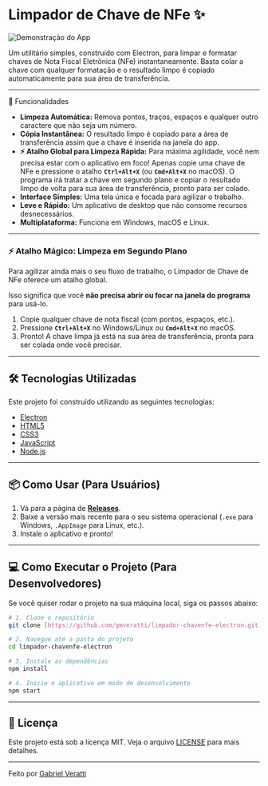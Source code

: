 # Limpador de Chave de NFe ✨

![Demonstração do App](https://github.com/SEU-USUARIO/SEU-REPOSITORIO/blob/main/assets/demo.gif?raw=true)

Um utilitário simples, construído com Electron, para limpar e formatar chaves de Nota Fiscal Eletrônica (NFe) instantaneamente. Basta colar a chave com qualquer formatação e o resultado limpo é copiado automaticamente para sua área de transferência.

---

🚀 Funcionalidades

* **Limpeza Automática:** Remova pontos, traços, espaços e qualquer outro caractere que não seja um número.
* **Cópia Instantânea:** O resultado limpo é copiado para a área de transferência assim que a chave é inserida na janela do app.
* **⚡ Atalho Global para Limpeza Rápida:** Para máxima agilidade, você nem precisa estar com o aplicativo em foco! Apenas copie uma chave de NFe e pressione o atalho **`Ctrl+Alt+X`** (ou **`Cmd+Alt+X`** no macOS). O programa irá tratar a chave em segundo plano e copiar o resultado limpo de volta para sua área de transferência, pronto para ser colado.
* **Interface Simples:** Uma tela única e focada para agilizar o trabalho.
* **Leve e Rápido:** Um aplicativo de desktop que não consome recursos desnecessários.
* **Multiplataforma:** Funciona em Windows, macOS e Linux.

---

### ⚡ Atalho Mágico: Limpeza em Segundo Plano

Para agilizar ainda mais o seu fluxo de trabalho, o Limpador de Chave de NFe oferece um atalho global.

Isso significa que você **não precisa abrir ou focar na janela do programa** para usá-lo.

1.  Copie qualquer chave de nota fiscal (com pontos, espaços, etc.).
2.  Pressione **`Ctrl+Alt+X`** no Windows/Linux ou **`Cmd+Alt+X`** no macOS.
3.  Pronto! A chave limpa já está na sua área de transferência, pronta para ser colada onde você precisar.

---

## 🛠️ Tecnologias Utilizadas

Este projeto foi construído utilizando as seguintes tecnologias:

-   [Electron](https://www.electronjs.org/)
-   [HTML5](https://developer.mozilla.org/pt-BR/docs/Web/HTML/HTML5)
-   [CSS3](https://developer.mozilla.org/pt-BR/docs/Web/CSS)
-   [JavaScript](https://developer.mozilla.org/pt-BR/docs/Web/JavaScript)
-   [Node.js](https://nodejs.org/en/)

---

## 📦 Como Usar (Para Usuários)

1.  Vá para a página de **[Releases](https://github.com/gmveratti/limpador-chavenfe-electron/releases/tag/v1.0.0)**.
2.  Baixe a versão mais recente para o seu sistema operacional (`.exe` para Windows, `.AppImage` para Linux, etc.).
3.  Instale o aplicativo e pronto!

---

## 💻 Como Executar o Projeto (Para Desenvolvedores)

Se você quiser rodar o projeto na sua máquina local, siga os passos abaixo:

```bash
# 1. Clone o repositório
git clone [https://github.com/gmveratti/limpador-chavenfe-electron.git](https://github.com/gmveratti/limpador-chavenfe-electron.git)

# 2. Navegue até a pasta do projeto
cd limpador-chavenfe-electron

# 3. Instale as dependências
npm install

# 4. Inicie o aplicativo em modo de desenvolvimento
npm start
```

---

## 📄 Licença

Este projeto está sob a licença MIT. Veja o arquivo [LICENSE](LICENSE) para mais detalhes.

---

Feito por [Gabriel Veratti](https://github.com/gmveratti)
